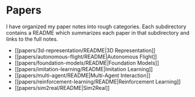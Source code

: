 # Papers

I have organized my paper notes into rough categories. Each subdirectory contains a README which summarizes each paper in that subdirectory and links to the full notes.

- [[papers/3d-representation/README|3D Representation]]
- [[papers/autonomous-flight/README|Autonomous Flight]]
- [[papers/foundation-models/README|Foundation Models]]
- [[papers/imitation-learning/README|Imitation Learning]]
- [[papers/multi-agent/README|Multi-Agent Interaction]]
- [[papers/reinforcement-learning/README|Reinforcement Learning]]
- [[papers/sim2real/README|Sim2Real]]
